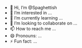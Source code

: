 - 👋 Hi, I’m @Spaghettish
- 👀 I’m interested in ...
- 🌱 I’m currently learning ...
- 💞️ I’m looking to collaborate on ...
- 📫 How to reach me ...
- 😄 Pronouns: ...
- ⚡ Fun fact: ...

<!---
Spaghettish/Spaghettish is a ✨ special ✨ repository because its `README.md` (this file) appears on your GitHub profile.
You can click the Preview link to take a look at your changes.
--->
